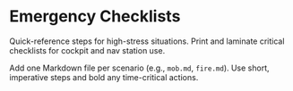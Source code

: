 
# Emergency Checklists

Quick-reference steps for high-stress situations. Print and laminate critical checklists for cockpit and nav station use.

Add one Markdown file per scenario (e.g., `mob.md`, `fire.md`). Use short, imperative steps and bold any time-critical actions.

